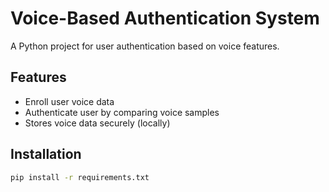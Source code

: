 # Voice-Based Authentication System

A Python project for user authentication based on voice features.

## Features
- Enroll user voice data
- Authenticate user by comparing voice samples
- Stores voice data securely (locally)

## Installation
```bash
pip install -r requirements.txt
